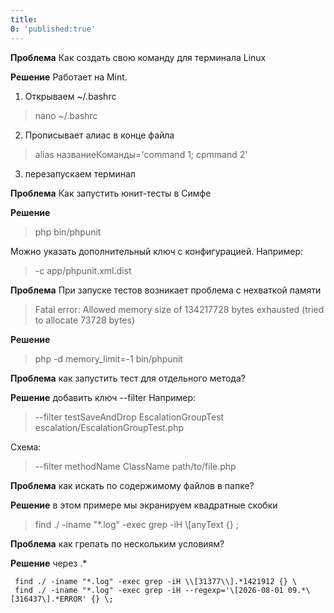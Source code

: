 ```yaml
---
title:
0: 'published:true'
---
```


**Проблема** Как создать свою команду для терминала Linux

**Решение** Работает на Mint.
1. Открываем ~/.bashrc 
>nano ~/.bashrc
2. Прописывает алиас в конце файла
> alias названиеКоманды='command 1; cpmmand 2'
3. перезапускаем терминал
 
**Проблема** Как запустить юнит-тесты в Симфе

**Решение** 
> php bin/phpunit

Можно указать дополнительный ключ с конфигурацией. Например:
>-c app/phpunit.xml.dist

**Проблема** При запуске тестов возникает проблема с нехваткой памяти
>Fatal error: Allowed memory size of 134217728 bytes exhausted (tried to allocate 73728 bytes) 

**Решение** 
> php -d memory_limit=-1 bin/phpunit

**Проблема** как запустить тест для отдельного метода?

**Решение** добавить ключ --filter Например:
> --filter testSaveAndDrop EscalationGroupTest escalation/EscalationGroupTest.php

Схема:
>--filter methodName ClassName path/to/file.php

**Проблема** как искать по содержимому файлов в папке?
 
**Решение** в этом примере мы экранируем квадратные скобки
 > find ./ -iname "*.log" -exec grep -iH \\[anyText {} \;

**Проблема** как грепать по нескольким условиям?
 
**Решение** через .*
```
 find ./ -iname "*.log" -exec grep -iH \\[31377\\].*1421912 {} \
 find ./ -iname "*.log" -exec grep -iH --regexp='\[2026-08-01 09.*\[316437\].*ERROR' {} \;
```
